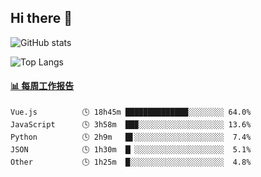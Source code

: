 ## Hi there 👋

![GitHub stats](https://github-readme-stats.orilight.top/api?username=orilights)

![Top Langs](https://github-readme-stats.orilight.top/api/top-langs/?username=orilights&layout=compact)

<!-- waka-box start -->
#### <a href="https://gist.github.com/92c8d5b388768c10efcba86e82b7c4fb" target="_blank">📊 每周工作报告</a>
```text
Vue.js          🕓 18h45m ██████████████░░░░░░░░ 64.0%
JavaScript      🕓 3h58m  ██▉░░░░░░░░░░░░░░░░░░░ 13.6%
Python          🕓 2h9m   █▋░░░░░░░░░░░░░░░░░░░░  7.4%
JSON            🕓 1h30m  █▏░░░░░░░░░░░░░░░░░░░░  5.1%
Other           🕓 1h25m  █░░░░░░░░░░░░░░░░░░░░░  4.8%
```
<!-- Powered by https://github.com/journey-ad/waka-box-go . -->
<!-- waka-box end -->
